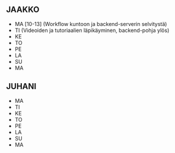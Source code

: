## JAAKKO

* MA [10-13] (Workflow kuntoon ja backend-serverin selvitystä)
* TI (Videoiden ja tutoriaalien läpikäyminen, backend-pohja ylös)
* KE
* TO
* PE
* LA
* SU
* MA

## JUHANI

* MA
* TI
* KE
* TO
* PE
* LA
* SU
* MA
